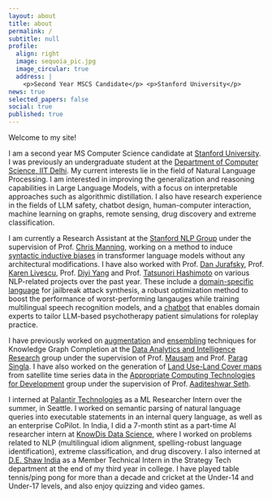 ```yaml
---
layout: about
title: about
permalink: /
subtitle: null
profile:
  align: right
  image: sequoia_pic.jpg
  image_circular: true
  address: |
    <p>Second Year MSCS Candidate</p> <p>Stanford University</p>
news: true
selected_papers: false
social: true
published: true
---
```


Welcome to my site!

I am a second year MS Computer Science candidate at [Stanford University](https://www.stanford.edu/). I was previously an undergraduate student at the [Department of Computer Science, IIT Delhi](https://www.cse.iitd.ernet.in/). My current interests lie in the field of Natural Language Processing. I am interested in improving the generalization and reasoning capabilities in Large Language Models, with a focus on interpretable approaches such as algorithmic distillation. I also have research experience in the fields of LLM safety, chatbot design, human-computer interaction, machine learning on graphs, remote sensing, drug discovery and extreme classification.  

I am currently a Research Assistant at the [Stanford NLP Group](https://nlp.stanford.edu/people/) under the supervision of Prof. [Chris Manning](https://nlp.stanford.edu/~manning/), working on a method to induce [syntactic inductive biases](https://arxiv.org/abs/2411.18885) in transformer language models without any architectural modifications. I have also worked with Prof. [Dan Jurafsky](https://web.stanford.edu/~jurafsky/), Prof. [Karen Livescu](https://home.ttic.edu/~klivescu/), Prof. [Diyi Yang](https://cs.stanford.edu/~diyiy/group.html) and Prof. [Tatsunori Hashimoto](https://thashim.github.io/) on various NLP-related projects over the past year. These include a [domain-specific language](https://mdoumbouya.github.io/h4rm3l/) for jailbreak attack synthesis, a robust optimization method to boost the performance of worst-performing langauges while training multilingual speech recognition models, and a [chatbot](https://roleplay-doh.github.io/) that enables domain experts to tailor LLM-based psychotherapy patient simulations for roleplay practice.

I have previously worked on [augmentation](https://aclanthology.org/2023.acl-short.23/) and [ensembling](https://aclanthology.org/2024.acl-short.20/) techniques for Knowledge Graph Completion at the [Data Analytics and Intelligence Research](https://github.com/dair-iitd) group under the supervision of Prof. [Mausam](https://www.cse.iitd.ac.in/~mausam) and Prof. [Parag Singla](https://www.cse.iitd.ac.in/~parags/). I have also worked on the generation of [Land Use-Land Cover maps](https://www.cse.iitd.ernet.in/%7Easeth/commons-connect-ictd2024.pdf) from satellite time series data in the [Appropriate Computing Technologies for Development](http://act4d.iitd.ernet.in/) group under the supervision of Prof. [Aaditeshwar Seth](https://www.cse.iitd.ac.in/~aseth/).

I interned at [Palantir Technologies](https://www.palantir.com/) as a ML Researcher Intern over the summer, in Seattle. I worked on semantic parsing of natural language queries into executable statements in an internal query language, as well as an enterprise CoPilot. In India, I did a 7-month stint as a part-time AI researcher intern at [KnowDis Data Science](https://www.knowdis.ai/), where I worked on problems related to NLP (multilingual idiom alignment, spelling-robust language identification), extreme classification, and drug discovery. I also interned at [D.E. Shaw India](https://www.deshawindia.com/) as a Member Technical Intern in the Strategy Tech department at the end of my third year in college. I have played table tennis/ping pong for more than a decade and cricket at the Under-14 and Under-17 levels, and also enjoy quizzing and video games.